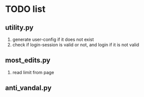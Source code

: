 TODO list
=========

utility.py
----------
1. generate user-config if it does not exist
2. check if login-session is valid or not, and login if it is not valid

most_edits.py
-------------
1. read limit from page

anti_vandal.py
--------------
